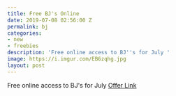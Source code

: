 ```yaml
---
title: Free BJ's Online
date: 2019-07-08 02:56:00 Z
permalink: bj
categories:
- new
- freebies
description: 'Free online access to BJ''s for July '
image: https://i.imgur.com/EB6zqhg.jpg
layout: post
---
```


Free online access to BJ's for July
[Offer Link](https://www.bjs.com/membershipEnroll)